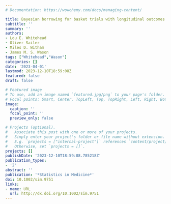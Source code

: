 ```yaml
---
# Documentation: https://wowchemy.com/docs/managing-content/

title: Bayesian borrowing for basket trials with longitudinal outcomes
subtitle: ''
summary: ''
authors:
- Lou E. Whitehead
- Oliver Sailer
- Miles D. Witham
- James M. S. Wason
tags: ["Whitehead","Wason"]
categories: []
date: '2023-04-01'
lastmod: 2023-12-10T18:59:08Z
featured: false
draft: false

# Featured image
# To use, add an image named `featured.jpg/png` to your page's folder.
# Focal points: Smart, Center, TopLeft, Top, TopRight, Left, Right, BottomLeft, Bottom, BottomRight.
image:
  caption: ''
  focal_point: ''
  preview_only: false

# Projects (optional).
#   Associate this post with one or more of your projects.
#   Simply enter your project's folder or file name without extension.
#   E.g. `projects = ["internal-project"]` references `content/project/deep-learning/index.md`.
#   Otherwise, set `projects = []`.
projects: []
publishDate: '2023-12-10T18:59:08.785218Z'
publication_types:
- '2'
abstract: ''
publication: '*Statistics in Medicine*'
doi: 10.1002/sim.9751
links:
- name: URL
  url: http://dx.doi.org/10.1002/sim.9751
---
```


